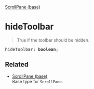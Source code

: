 [ScrollPane (base)](ScrollPane_base.md)

# hideToolbar

> True if the toolbar should be hidden.

<pre class="docgen_signature">hideToolbar: <b>boolean</b>;</pre>

## Related

- [<!--{ref:type}-->ScrollPane (base)](ScrollPane_base.md) \
    Base type for `ScrollPane`.
